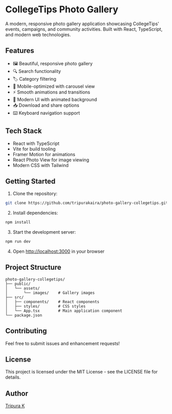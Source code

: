 # CollegeTips Photo Gallery

A modern, responsive photo gallery application showcasing CollegeTips' events, campaigns, and community activities. Built with React, TypeScript, and modern web technologies.

## Features

- 🖼️ Beautiful, responsive photo gallery
- 🔍 Search functionality
- 🏷️ Category filtering
- 📱 Mobile-optimized with carousel view
- ⚡ Smooth animations and transitions
- 🌈 Modern UI with animated background
- 📥 Download and share options
- ⌨️ Keyboard navigation support

## Tech Stack

- React with TypeScript
- Vite for build tooling
- Framer Motion for animations
- React Photo View for image viewing
- Modern CSS with Tailwind

## Getting Started

1. Clone the repository:
```bash
git clone https://github.com/tripurakaira/photo-gallery-collegetips.git
```

2. Install dependencies:
```bash
npm install
```

3. Start the development server:
```bash
npm run dev
```

4. Open [http://localhost:3000](http://localhost:3000) in your browser

## Project Structure

```
photo-gallery-collegetips/
├── public/
│   └── assets/
│       └── images/    # Gallery images
├── src/
│   ├── components/    # React components
│   ├── styles/        # CSS styles
│   └── App.tsx        # Main application component
└── package.json
```

## Contributing

Feel free to submit issues and enhancement requests!

## License

This project is licensed under the MIT License - see the LICENSE file for details.

## Author

[Tripura K](https://github.com/tripurakaira) 